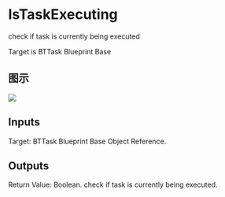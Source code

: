 # IsTaskExecuting

check if task is currently being executed

Target is BTTask Blueprint Base

## 图示

![]($-20221218-17454186.png)

## Inputs

Target: BTTask Blueprint Base Object Reference.  

## Outputs

Return Value: Boolean. check if task is currently being executed.


